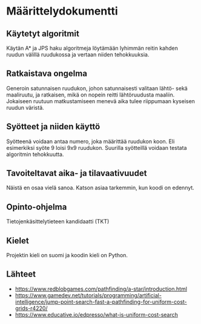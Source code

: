 # Määrittelydokumentti
## Käytetyt algoritmit
Käytän A* ja JPS haku algoritmeja löytämään lyhimmän reitin kahden ruudun välillä ruudukossa ja vertaan niiden tehokkuuksia.
## Ratkaistava ongelma
Generoin satunnaisen ruudukon, johon satunnaisesti valitaan lähtö- sekä maaliruutu, ja ratkaisen, mikä on nopein reitti lähtöruudusta maaliin. Jokaiseen ruutuun
matkustamiseen menevä aika tulee riippumaan kyseisen ruudun väristä.
## Syötteet ja niiden käyttö
Syötteenä voidaan antaa numero, joka määrittää ruudukon koon. Eli esimerkiksi syöte 9 loisi 9x9 ruudukon. Suurilla syötteillä voidaan testata algoritmin tehokkuutta.
## Tavoiteltavat aika- ja tilavaativuudet
Näistä en osaa vielä sanoa. Katson asiaa tarkemmin, kun koodi on edennyt.
## Opinto-ohjelma
Tietojenkäsittelytieteen kandidaatti (TKT)
## Kielet
Projektin kieli on suomi ja koodin kieli on Python.
## Lähteet
- https://www.redblobgames.com/pathfinding/a-star/introduction.html
- https://www.gamedev.net/tutorials/programming/artificial-intelligence/jump-point-search-fast-a-pathfinding-for-uniform-cost-grids-r4220/
- https://www.educative.io/edpresso/what-is-uniform-cost-search
